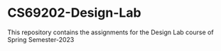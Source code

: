 # CS69202-Design-Lab
This repository contains the assignments for the Design Lab course of Spring Semester-2023
